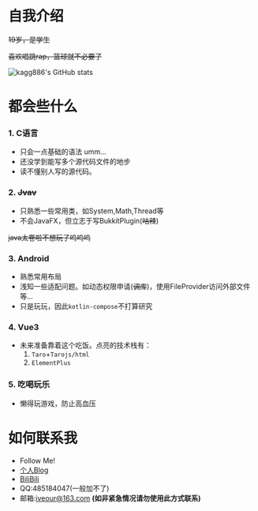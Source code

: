 # 自我介绍
~~19岁，是学生~~

~~喜欢唱跳rap，篮球就不必要了~~

![kagg886's GitHub stats](https://github-readme-stats.vercel.app/api?username=kagg886&show_icons=true&theme=radical)

# 都会些什么
### 1. C语言
- 只会一点基础的语法 umm...
- 还没学到能写多个源代码文件的地步
- 读不懂别人写的源代码。
### 2. ~~Jvav~~
- 只熟悉一些常用类，如System,Math,Thread等
- 不会JavaFX，但立志于写BukkitPlugin(~~咕辣~~)

~~java太卷啦不想玩了呜呜呜~~

### 3. Android
- 熟悉常用布局
- 浅知一些适配问题。如动态权限申请(~~调库~~)，使用FileProvider访问外部文件等...
- 只是玩玩，因此`kotlin-compose`不打算研究

### 4. Vue3

- 未来准备靠着这个吃饭。点亮的技术栈有：
  1. `Taro`+`Tarojs/html`
  2. `ElementPlus`

### 5. 吃喝玩乐
- 懒得玩游戏，防止高血压

# 如何联系我
- Follow Me!
- [个人Blog](https://kagg886.top)
- [BiliBili](https://space.bilibili.com/24616557)
- QQ:485184047(一般加不了)
- 邮箱:iveour@163.com **(如非紧急情况请勿使用此方式联系)**
